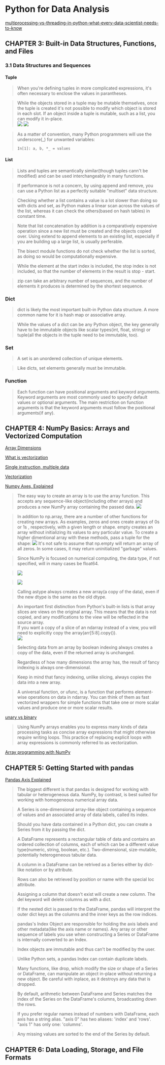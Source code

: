 # Python for Data Analysis
[multiprocessing-vs-threading-in-python-what-every-data-scientist-needs-to-know](https://blog.floydhub.com/multiprocessing-vs-threading-in-python-what-every-data-scientist-needs-to-know/)
## CHAPTER 3: Built-in Data Structures, Functions, and Files
### 3.1 Data Structures and Sequences
#### Tuple  
> When you're defining tuples in more complicated expressions, it's often necessary to enclose the values in parantheses.  

> While the objects stored in a tuple may be mutable themselves, once the tuple is created it's not possible to modify which object is stored in each slot. If an object inside a tuple is mutable, such as a list, you can modify it in-place.  
> ![](img/t1.png)
> ![](img/t2.png)

> As a matter of convention, many Python programmers will use the underscore(_) for unwanted variables:
>```
> In[1]: a, b, *_ = values
>```

#### List
> Lists and tuples are semantically similar(though tuples cann't be modified) and can be used interchangeably in many functions.  

> If performance is not a concern, by using append and remove, you can use a Python list as a perfectly suitable "multiset" data structure.  

> Checking whether a list contains a value is a lot slower than doing so with dicts and set, as Python makes a linear scan across the values of the list, whereas it can check the others(based on hash tables) in constant time.  

> Note that list concatenation by addition is a comparatively expensive operation since a new list must be created and the objects copied over. Using extend to append elements to an existing list, especially if you are building up a large list, is usually perferable.  

> The bisect module functions do not check whether the list is sorted, as doing so would be computationally expensive.  

> While the element at the start index is included, the stop index is not included, so that the number of elements in the result is stop - start.  

> zip can take an arbitrary number of sequences, and the number of elements it produces is determined by the shortest sequence.  

### Dict
> dict is likely the most important built-in Python data structure. A more common name for it is hash map or associative array.  

> While the values of a dict can be any Python object, the key generally have to be immutable objects like scalar types(int, float, string) or tuple(all the objects in the tuple need to be immutable, too).  

### Set
> A set is an unordered collection of unique elements.  

> Like dicts, set elements generally must be immutable.  

### Function
> Each function can have positional arguments and keyword arguments. Keyword arguments are most commonly used to specify default values or optional arguments. The main restriction on function arguments is that the keyword arguments must follow the positional arguments(if any).  

## CHAPTER 4: NumPy Basics: Arrays and Vectorized Computation
[Array Dimensions](https://docs.microsoft.com/en-us/dotnet/visual-basic/programming-guide/language-features/arrays/array-dimensions)

[What is vectorization](https://docs.microsoft.com/en-us/archive/blogs/nativeconcurrency/what-is-vectorization)

[Single instruction, multiple data](https://en.wikipedia.org/wiki/Single_instruction,_multiple_data)

[Vectorization](https://www.intel.com/content/www/us/en/developer/articles/technical/vectorization-a-key-tool-to-improve-performance-on-modern-cpus.html#:~:text=Vectorization%20is%20the%20process%20of,to%20multiple%20data%20(SIMD).)

[Numpy Axes, Explained](https://www.sharpsightlabs.com/blog/numpy-axes-explained/)

> The easy way to create an array is to use the array function. This accepts any sequence-like object(including other arrays) and produces a new NumPy array containing the passed data.
> ![](img/nd1.png)

> In addition to np.array, there are a number of other functions for creating new arrays. As examples, zeros and ones create arrays of 0s or 1s , respectively, with a given length or shape. empty creates an array without initializing its values to any particular value. To create a higher dimentional array with these methods, pass a tuple for the shape:
> ![](img/nd2.png)
> It's not safe to assume that np.empty will return an array of all zeros. In some cases, it may return uninitialized "garbage" values.  

> Since NumPy is focused on numerical computing, the data type, if not specified, will in many cases be float64.  

> ![](img/41.png)

> ![](img/42.png)

> Calling astype always creates a new array(a copy of the data), even if the new dtype is the same as the old dtype.  

> An important first distinction from Python's built-in lists is that array slices are views on the original array. This means that the data is not copied, and any modifications to the view will be reflected in the source array.  
> If you want a copy of a slice of an ndarray instead of a view, you will need to explicitly copy the array(arr[5:8].copy()).  
> ![](img/42td.png)

> Selecting data from an array by boolean indexing always creates a copy of the data, even if the returned array is unchanged.  

> Regardless of how many dimensions the array has, the result of fancy indexing is always one-dimensional.  

> Keep in mind that fancy indexing, unlike slicing, always copies the data into a new array.  

> A universal function, or ufunc, is a function that performs element-wise operations on data in ndarray. You can think of them as fast vectorized wrappers for simple functions that take one or more scalar values and produce one or more scalar results.

[unary vs binary](https://overiq.com/python-101/operators-in-python/)

> Using NumPy arrays enables you to express many kinds of data processing tasks as concise array expressions that might otherwise require writing loops. This practice of replacing explicit loops with array expressions is commonly referred to as vectorization.  

[Array programming with NumPy](https://www.nature.com/articles/s41586-020-2649-2)

## CHAPTER 5: Getting Started with pandas

[Pandas Axis Explained](https://railsware.com/blog/python-for-machine-learning-pandas-axis-explained/)

> The biggest different is that pandas is designed for working with tabular or heterogeneous data. NumPy, by contrast, is best suited for working with homogeneous numerical array data.  

> A Series is one-dimensional array-like object containing a sequence of values and an associated array of data labels, called its index.

> Should you have data contained in a Python dict, you can create a Series from it by passing the dict.  

> A DataFrame represents a rectangular table of data and contains an ordered collection of columns, each of which can be a different value type(numeric, string, boolean, etc.). Two-dimensional, size-mutable, potentially heterogeneous tabular data. 

> A column in a DataFrame can be retrived as a Series either by dict-like notation or by attribute.  

> Rows can also be retrieved by position or name with the special loc attribute.  

> Assigning a column that doesn't exist will create a new column. The del keyword will delete columns as with a dict.  

> If the nested dict is passed to the DataFrame, pandas will interpret the outer dict keys as the columns and the inner keys as the row indices.  

> pandas's Index Object are responsible for holding the axis labels and other metadata(like the axis name or names). Any array or other sequence of labels you use when constructing a Series or DataFrame is internally converted to an Index.  

> Index objects are immutable and thus can't be modified by the user.  

> Unlike Python sets, a pandas Index can contain duplicate labels.  

> Many functions, like drop, which modify the size or shape of a Series or DataFrame, can manipulate an object in-place without returning a new object. Be careful with inplace, as it destroys any data that is dropped.  

> By default, arithmetic between DataFrame and Series matches the index of the Series on the DataFrame's columns, broadcasting down the rows.  

> If you prefer regular names instead of numbers with DataFrame, each axis has a string alias. "axis 0" has two aliases: 'index' and 'rows'. "axis 1" has only one: 'columns'.  

> Any missing values are sorted to the end of the Series by default.  

## CHAPTER 6: Data Loading, Storage, and File Formats
